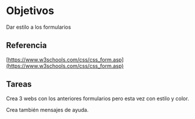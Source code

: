 # Objetivos

Dar estilo a los formularios

## Referencia

[https://www.w3schools.com/css/css_form.asp](https://www.w3schools.com/css/css_form.asp)

## Tareas

Crea 3 webs con los anteriores formularios pero esta vez con estilo y color.

Crea también mensajes de ayuda.

